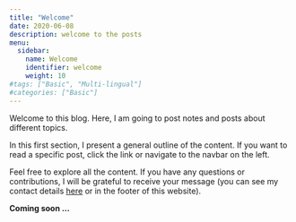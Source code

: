 ```yaml
---
title: "Welcome"
date: 2020-06-08
description: welcome to the posts
menu:
  sidebar:
    name: Welcome
    identifier: welcome
    weight: 10
#tags: ["Basic", "Multi-lingual"]
#categories: ["Basic"]
---
```


Welcome to this blog. Here, I am going to post notes and posts about different topics.

In this first section, I present a general outline of the content. If you want to read a specific post, click the link or navigate to the navbar on the left.

Feel free to explore all the content. If you have any questions or contributions, I will be grateful to receive your message (you can see my contact details [here](https://joelcae.github.io/#about) or in the footer of this website). 

**Coming soon ...**
